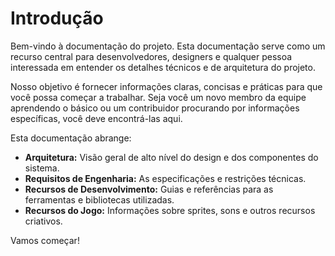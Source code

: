 # Introdução

Bem-vindo à documentação do projeto. Esta documentação serve como um recurso central para desenvolvedores, designers e qualquer pessoa interessada em entender os detalhes técnicos e de arquitetura do projeto.

Nosso objetivo é fornecer informações claras, concisas e práticas para que você possa começar a trabalhar. Seja você um novo membro da equipe aprendendo o básico ou um contribuidor procurando por informações específicas, você deve encontrá-las aqui.

Esta documentação abrange:

*   **Arquitetura:** Visão geral de alto nível do design e dos componentes do sistema.
*   **Requisitos de Engenharia:** As especificações e restrições técnicas.
*   **Recursos de Desenvolvimento:** Guias e referências para as ferramentas e bibliotecas utilizadas.
*   **Recursos do Jogo:** Informações sobre sprites, sons e outros recursos criativos.

Vamos começar!